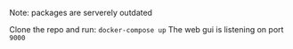 Note: packages are serverely outdated

Clone the repo and run: `docker-compose up`
The web gui is listening on port `9000`
